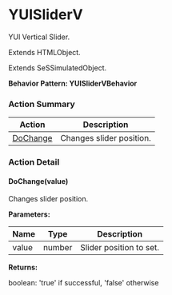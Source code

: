 # YUISliderV

YUI Vertical Slider.
 
Extends HTMLObject.

Extends SeSSimulatedObject.





**Behavior Pattern: YUISliderVBehavior**


<!-- ============================== property summary ========================== -->

	
<!-- ============================== action summary ========================== -->



### Action Summary

|  **Action** | **Description** | 
| ----------- | --------------- |
|	[DoChange](#DoChange) | Changes slider position. |




<!-- ============================== property detail ========================== -->
	
	
<!-- ============================== action detail ========================== -->
	
### Action Detail
		
<a name="DoChange"></a>    
#### DoChange(value)

Changes slider position.


**Parameters:**

|	**Name** | **Type** | **Description** |
| ---------- | -------- | --------------- |
| value | number |	Slider position to set. |




**Returns:**

boolean: 'true' if successful, 'false' otherwise



<a name="see.also.yuisliderv.dochange"></a>

	

